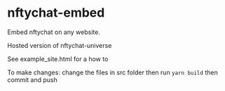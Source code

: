 # nftychat-embed

Embed nftychat on any website.

Hosted version of nftychat-universe

See example_site.html for a how to



To make changes:
change the files in src folder then run `yarn build` then commit and push


